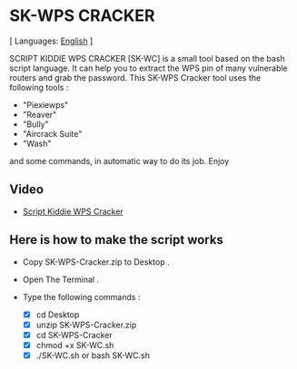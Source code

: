# SK-WPS CRACKER

[ Languages: [English](README.md) ]

SCRIPT KIDDIE WPS CRACKER [SK-WC] is a small tool based on the bash script language. It can help you to extract the WPS pin of many vulnerable
routers and grab the password. This SK-WPS Cracker tool uses the following tools :

* "Piexiewps"
* "Reaver"
* "Bully"
* "Aircrack Suite"
* "Wash"

and some commands, in automatic way to do its job. Enjoy


## Video

* [Script Kiddie WPS Cracker](https://www.youtube.com/watch?v=hKBKxvc500I)

## Here is how to make the script works

* Copy SK-WPS-Cracker.zip to Desktop .
* Open The Terminal .
* Type the following commands :

    - [X] cd Desktop
    - [X] unzip SK-WPS-Cracker.zip
    - [X] cd SK-WPS-Cracker
    - [X] chmod +x SK-WC.sh
    - [X] ./SK-WC.sh  or  bash SK-WC.sh
